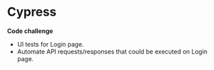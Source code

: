 # Cypress
**Code challenge**

- UI tests for Login page.
- Automate API requests/responses that could be executed on Login page.
